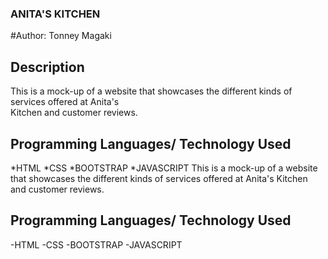 ### ANITA'S KITCHEN

#Author: Tonney Magaki

## Description
This is a mock-up of a website  that showcases the different kinds of services offered at Anita's <br>
Kitchen and customer reviews.

## Programming Languages/ Technology Used
*HTML
*CSS
*BOOTSTRAP
*JAVASCRIPT
This is a mock-up of a website  that showcases the different kinds of services offered at Anita's Kitchen and customer reviews.

## Programming Languages/ Technology Used
-HTML
-CSS
-BOOTSTRAP
-JAVASCRIPT
